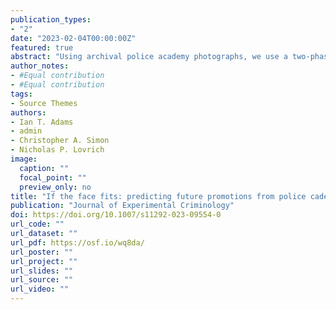 ```yaml
---
publication_types:
- "2"
date: "2023-02-04T00:00:00Z"
featured: true
abstract: "Using archival police academy photographs, we use a two-phase experiment to evaluate the impact of facial traits on future promotional success. First, respondents (n=507) view randomly selected photographs of cadets (observations=15,669) and evaluate them for facial traits and perceived leadership ability. Second, respondents are presented with random dyads of differentially promoted recruits, and choose one based on the highest perceived leadership ability. We compare those leadership evaluations to the subsequent promotional success of the cadets featured in the photographs (observations=5739). We employ Bayesian multilevel modeling throughout both phases. Facial traits are the primary driver of subject perceptions of leadership ability, and those perceptions successfully predict promotional success later in the cadets’ careers. When selecting for leadership potential based on police cadet photographs, respondents predict correct promotional choices at levels well above chance as measured by an AUC score of .70. Further, respondents’ evaluations successfully discriminate both between no promotion and lieutenant promotion, and sergeant versus lieutenant promotions."
author_notes:
- #Equal contribution
- #Equal contribution
tags:
- Source Themes
authors:
- Ian T. Adams
- admin
- Christopher A. Simon
- Nicholas P. Lovrich
image: 
  caption: ""
  focal_point: ""
  preview_only: no
title: "If the face fits: predicting future promotions from police cadets’ facial traits"
publication: "Journal of Experimental Criminology"
doi: https://doi.org/10.1007/s11292-023-09554-0
url_code: ""
url_dataset: ""
url_pdf: https://osf.io/wq8da/
url_poster: ""
url_project: ""
url_slides: ""
url_source: ""
url_video: ""
---
```


